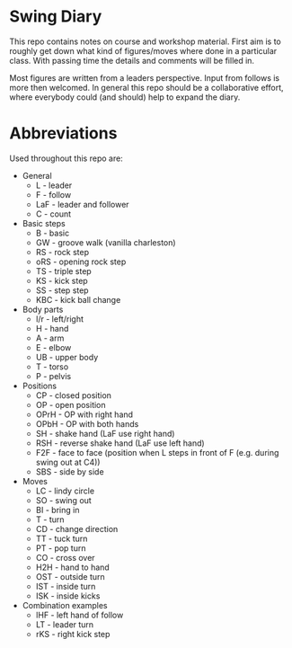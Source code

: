 Swing Diary
===========

This repo contains notes on course and workshop material. First aim is to roughly get down what kind of figures/moves where done in a particular class. With passing time the details and comments will be filled in.

Most figures are written from a leaders perspective. Input from follows is more then welcomed. In general this repo should be a collaborative effort, where everybody could (and should) help to expand the diary.

Abbreviations
=============

Used throughout this repo are:

- General
  * L   - leader
  * F   - follow
  * LaF - leader and follower
  * C   - count
- Basic steps
  * B   - basic
  * GW  - groove walk (vanilla charleston)
  * RS  - rock step
  * oRS - opening rock step
  * TS  - triple step
  * KS  - kick step
  * SS  - step step
  * KBC - kick ball change
- Body parts
  * l/r - left/right
  * H   - hand
  * A   - arm
  * E   - elbow
  * UB  - upper body
  * T   - torso
  * P   - pelvis
- Positions
  * CP   - closed position
  * OP   - open position
  * OPrH - OP with right hand
  * OPbH - OP with both hands
  * SH   - shake hand (LaF use right hand)
  * RSH  - reverse shake hand (LaF use left hand)
  * F2F  - face to face (position when L steps in front of F (e.g. during swing out at  C4))
  * SBS  - side by side
- Moves
  * LC  - lindy circle
  * SO  - swing out
  * BI  - bring in
  * T   - turn
  * CD  - change direction
  * TT  - tuck turn
  * PT  - pop turn
  * CO  - cross over
  * H2H - hand to hand
  * OST - outside turn
  * IST - inside turn
  * ISK - inside kicks
- Combination examples
  * lHF - left hand of follow
  * LT  - leader turn
  * rKS - right kick step
